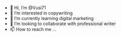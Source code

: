 - 👋 Hi, I’m @Vusi71
- 👀 I’m interested in copywriting
- 🌱 I’m currently learning digital marketing 
- 💞️ I’m looking to collaborate with professional writer
- 📫 How to reach me ...

<!---
Vusi71/Vusi71 is a ✨ special ✨ repository because its `README.md` (this file) appears on your GitHub profile.
You can click the Preview link to take a look at your changes.
--->
